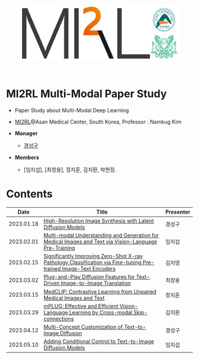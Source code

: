 <p align="center"><img src='./imgs/MI2RL_logo.png' width="440" height="150"></p>

<br>

# MI2RL Multi-Modal Paper Study

* Paper Study about Multi-Modal Deep Learning
* [MI2RL](https://www.mi2rl.co/)@Asan Medical Center, South Korea, Professor :  Namkug Kim

* **Manager**
  * [경성구](https://github.com/babbu3682)

* **Members**
  * [임지섭], [최창용], 정지훈, 김지환, 박현정.


# Contents

| Date       | Title                                                        | Presenter       |
| ---------- | ------------------------------------------------------------ | --------------- |
| 2023.01.18 | [High-Resolution Image Synthesis with Latent Diffusion Models](https://github.com/babbu3682/Multi-Modal-Study/blob/master/pdf/Stable%20Diffusion.pdf) | 경성구 |
| 2023.02.01 | [Multi-modal Understanding and Generation for Medical Images and Text via Vision-Language Pre-Training](https://github.com/babbu3682/Multi-Modal-Study/blob/master/pdf/Medvill.pdf) | 임지섭 |
| 2023.02.15 | [Significantly Improving Zero-Shot X-ray Pathology Classification via Fine-tuning Pre-trained Image-Text Encoders](https://github.com/babbu3682/Multi-Modal-Study/blob/master/pdf/Significantly%20improving%20zero-shot%20X-ray%20pathology%20classification%20via%20fine-tuning%20pre-trained%20image-text%20encoders.pdf) | 김지영 |
| 2023.03.02 | [Plug-and-Play Diffusion Features for Text-Driven Image-to-Image Translation](https://github.com/babbu3682/Multi-Modal-Study/blob/master/pdf/Plug-and-Play%20Diffusion%20Features%20for%20Text-Driven%20Image-to-Image%20Translation.pdf) | 최창용 |
| 2023.03.15 | [MedCLIP: Contrastive Learning from Unpaired Medical Images and Text](https://github.com/babbu3682/Multi-Modal-Study/blob/master/pdf/MedCLIP.pdf) | 정지훈 |
| 2023.03.29 | [mPLUG: Effective and Efficient Vision-Language Learning by Cross-modal Skip-connections](https://github.com/babbu3682/Multi-Modal-Study/blob/master/pdf/mPLUG.pdf) | 김지환 |
| 2023.04.12 | [Multi-Concept Customization of Text-to-Image Diffusion](https://github.com/babbu3682/Multi-Modal-Study/blob/master/pdf/Multi-Concept%20Customization%20of%20Text-to-Image%20Diffusion.pdf) | 경성구 |
| 2023.05.10 | [Adding Conditional Control to Text-to-Image Diffusion Models](https://github.com/babbu3682/Multi-Modal-Study/blob/master/pdf/ContolNet.pdf) | 임지섭 |
